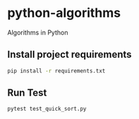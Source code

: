 # python-algorithms
Algorithms in Python

## Install project requirements
```sh
pip install -r requirements.txt
```

## Run Test

```sh
pytest test_quick_sort.py
```